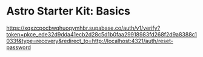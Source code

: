 # Astro Starter Kit: Basics

https://xqxzcpocbwqhuoqymhbr.supabase.co/auth/v1/verify?token=pkce_ede32d9dda41ecb2d28c5d1b0faa29918983fd268f2d9a8388c1033f&type=recovery&redirect_to=http://localhost:4321/auth/reset-password
